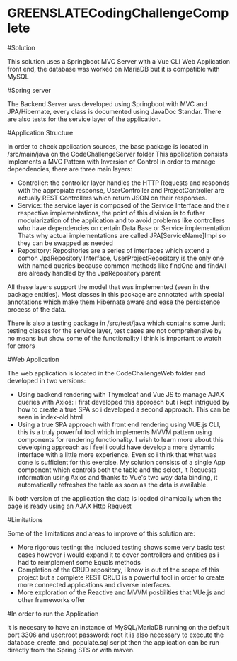 # GREENSLATECodingChallengeComplete

#Solution

This solution uses a Springboot MVC Server with a Vue CLI Web Application front end, the database was worked on MariaDB but it is compatible with MySQL


#Spring server

The Backend Server was developed using Springboot with MVC and JPA/Hibernate, every class is documented using JavaDoc Standar.
There are also tests for the service layer of the application.

#Application Structure

In order to check application sources, the base package is located in /src/main/java on the CodeChallengeServer folder
This application consists implements a MVC Pattern with Inversion of Control in order to manage dependencies, there are  three main layers:
  - Controller: the controller layer handles the HTTP Requests and responds with the appropiate response, UserController and ProjectController
  are actually REST Controllers which return JSON on their responses.
  - Service: the service layer is composed of the Service Interface and their respective implementations, the point of this division is to 
  futher modularization of the application and to avoid problems like controllers who have dependencies on certain Data Base or Service implementation
  Thats why actual implementations are called JPA[ServiceName]Impl so they can be swapped as needed
  - Repository: Repositories are a series of interfaces which extend a comon JpaRepository Interface, UserProjectRepository is the only one 
  with named queries because common methods like findOne and findAll are already handled by the JpaRepository parent
  
 All these layers support the model that was implemented (seen in the package entities). Most classes in this package are annotated with special annotations which make them 
 Hibernate aware and ease the persistence process of the data.
 
 There is also a testing package in /src/test/java which contains some Junit testing classes for the service layer, test cases are
 not comprehensive by no means but show some of the functionality i think is important to watch for errors

#Web Application

The web application is located in the CodeChallengeWeb folder and  developed in two versions:
  - Using backend rendering with Thymeleaf and Vue JS to manage AJAX queries with Axios: i first developed this approach
  but i kept intrigued by how to create a true SPA so i developed a second approach. This can be seen in index-old.html
  - Using a true SPA approach with front end rendering using VUE.js CLI, this is a truly powerful tool which implements MVVM pattern
  using components for rendering functionality. I wish to learn more about this developing approach as i feel i could have develop a more
  dynamic interface with a little more experience. Even so i think that what was done is sufficient for this exercise.
  My solution consists of a single App component which controls both the table and the select, it Requests information using Axios
  and thanks to Vue's two way data binding, it automatically refreshes the table as soon as the data is available.
  
  IN both version of the application the data is loaded dinamically when the page is ready using an AJAX Http Request

#Limitations

Some of the limitations and areas to improve of this solution are:
- More rigorous testing: the included testing shows some very basic test cases however i would expand it to cover controllers and entities
as i had to reimplement some Equals methods
- Completion of the CRUD repository, i know is out of the scope of this project but a complete REST CRUD is a powerful tool in order to create more
connected applications and diverse interfaces.
- More exploration of the Reactive and MVVM posbilities that VUe.js and other frameworks offer


#In order to run the Application

  it is necesary to have an instance of MySQL/MariaDB running on the default port 3306 and user:root password: root
  it is also necessary to execute the database_create_and_populate.sql script
  then the application can be run directly from the Spring STS or with maven.
 


